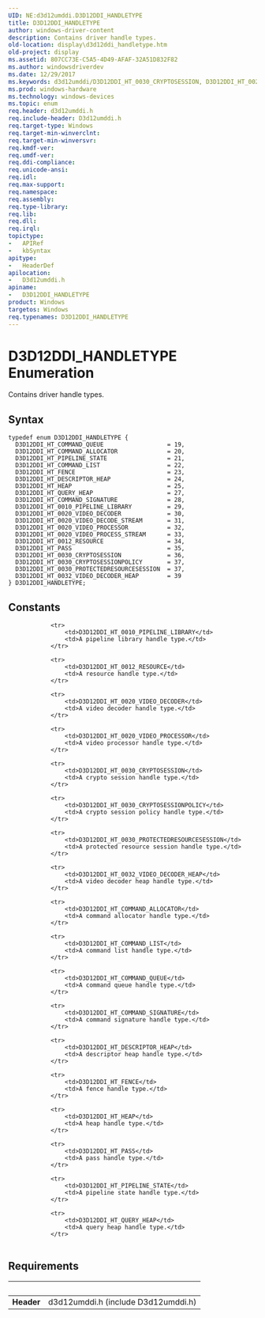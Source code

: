 ```yaml
---
UID: NE:d3d12umddi.D3D12DDI_HANDLETYPE
title: D3D12DDI_HANDLETYPE
author: windows-driver-content
description: Contains driver handle types.
old-location: display\d3d12ddi_handletype.htm
old-project: display
ms.assetid: 807CC73E-C5A5-4D49-AFAF-32A51D832F82
ms.author: windowsdriverdev
ms.date: 12/29/2017
ms.keywords: d3d12umddi/D3D12DDI_HT_0030_CRYPTOSESSION, D3D12DDI_HT_0020_VIDEO_DECODE_STREAM, D3D12DDI_HT_PIPELINE_STATE, d3d12umddi/D3D12DDI_HT_0032_VIDEO_DECODER_HEAP, d3d12umddi/D3D12DDI_HT_COMMAND_LIST, D3D12DDI_HT_COMMAND_ALLOCATOR, D3D12DDI_HT_COMMAND_SIGNATURE, d3d12umddi/D3D12DDI_HT_0020_VIDEO_PROCESSOR, d3d12umddi/D3D12DDI_HT_0030_CRYPTOSESSIONPOLICY, D3D12DDI_HT_0020_VIDEO_DECODER, d3d12umddi/D3D12DDI_HT_PIPELINE_STATE, d3d12umddi/D3D12DDI_HT_FENCE, D3D12DDI_HT_0032_VIDEO_DECODER_HEAP, d3d12umddi/D3D12DDI_HT_COMMAND_SIGNATURE, D3D12DDI_HT_PASS, D3D12DDI_HT_0020_VIDEO_PROCESS_STREAM, D3D12DDI_HT_0020_VIDEO_PROCESSOR, d3d12umddi/D3D12DDI_HT_DESCRIPTOR_HEAP, d3d12umddi/D3D12DDI_HANDLETYPE, d3d12umddi/D3D12DDI_HT_COMMAND_QUEUE, D3D12DDI_HT_COMMAND_QUEUE, d3d12umddi/D3D12DDI_HT_HEAP, D3D12DDI_HT_QUERY_HEAP, d3d12umddi/D3D12DDI_HT_PASS, d3d12umddi/D3D12DDI_HT_0010_PIPELINE_LIBRARY, D3D12DDI_HT_DESCRIPTOR_HEAP, D3D12DDI_HANDLETYPE, D3D12DDI_HT_0010_PIPELINE_LIBRARY, d3d12umddi/D3D12DDI_HT_0012_RESOURCE, D3D12DDI_HT_COMMAND_LIST, D3D12DDI_HT_0030_CRYPTOSESSION, D3D12DDI_HT_0030_PROTECTEDRESOURCESESSION, d3d12umddi/D3D12DDI_HT_0020_VIDEO_DECODE_STREAM, d3d12umddi/D3D12DDI_HT_COMMAND_ALLOCATOR, display.d3d12ddi_handletype, D3D12DDI_HT_0030_CRYPTOSESSIONPOLICY, d3d12umddi/D3D12DDI_HT_0020_VIDEO_PROCESS_STREAM, d3d12umddi/D3D12DDI_HT_0030_PROTECTEDRESOURCESESSION, D3D12DDI_HANDLETYPE enumeration [Display Devices], D3D12DDI_HT_HEAP, d3d12umddi/D3D12DDI_HT_QUERY_HEAP, d3d12umddi/D3D12DDI_HT_0020_VIDEO_DECODER, D3D12DDI_HT_FENCE, D3D12DDI_HT_0012_RESOURCE
ms.prod: windows-hardware
ms.technology: windows-devices
ms.topic: enum
req.header: d3d12umddi.h
req.include-header: D3d12umddi.h
req.target-type: Windows
req.target-min-winverclnt: 
req.target-min-winversvr: 
req.kmdf-ver: 
req.umdf-ver: 
req.ddi-compliance: 
req.unicode-ansi: 
req.idl: 
req.max-support: 
req.namespace: 
req.assembly: 
req.type-library: 
req.lib: 
req.dll: 
req.irql: 
topictype:
-	APIRef
-	kbSyntax
apitype:
-	HeaderDef
apilocation:
-	D3d12umddi.h
apiname:
-	D3D12DDI_HANDLETYPE
product: Windows
targetos: Windows
req.typenames: D3D12DDI_HANDLETYPE
---
```


# D3D12DDI_HANDLETYPE Enumeration
Contains driver handle types.

## Syntax
````
typedef enum D3D12DDI_HANDLETYPE { 
  D3D12DDI_HT_COMMAND_QUEUE                  = 19,
  D3D12DDI_HT_COMMAND_ALLOCATOR              = 20,
  D3D12DDI_HT_PIPELINE_STATE                 = 21,
  D3D12DDI_HT_COMMAND_LIST                   = 22,
  D3D12DDI_HT_FENCE                          = 23,
  D3D12DDI_HT_DESCRIPTOR_HEAP                = 24,
  D3D12DDI_HT_HEAP                           = 25,
  D3D12DDI_HT_QUERY_HEAP                     = 27,
  D3D12DDI_HT_COMMAND_SIGNATURE              = 28,
  D3D12DDI_HT_0010_PIPELINE_LIBRARY          = 29,
  D3D12DDI_HT_0020_VIDEO_DECODER             = 30,
  D3D12DDI_HT_0020_VIDEO_DECODE_STREAM       = 31,
  D3D12DDI_HT_0020_VIDEO_PROCESSOR           = 32,
  D3D12DDI_HT_0020_VIDEO_PROCESS_STREAM      = 33,
  D3D12DDI_HT_0012_RESOURCE                  = 34,
  D3D12DDI_HT_PASS                           = 35,
  D3D12DDI_HT_0030_CRYPTOSESSION             = 36,
  D3D12DDI_HT_0030_CRYPTOSESSIONPOLICY       = 37,
  D3D12DDI_HT_0030_PROTECTEDRESOURCESESSION  = 37,
  D3D12DDI_HT_0032_VIDEO_DECODER_HEAP        = 39
} D3D12DDI_HANDLETYPE;
````

## Constants

<table>
            
                <tr>
                    <td>D3D12DDI_HT_0010_PIPELINE_LIBRARY</td>
                    <td>A pipeline library handle type.</td>
                </tr>
            
                <tr>
                    <td>D3D12DDI_HT_0012_RESOURCE</td>
                    <td>A resource handle type.</td>
                </tr>
            
                <tr>
                    <td>D3D12DDI_HT_0020_VIDEO_DECODER</td>
                    <td>A video decoder handle type.</td>
                </tr>
            
                <tr>
                    <td>D3D12DDI_HT_0020_VIDEO_PROCESSOR</td>
                    <td>A video processor handle type.</td>
                </tr>
            
                <tr>
                    <td>D3D12DDI_HT_0030_CRYPTOSESSION</td>
                    <td>A crypto session handle type.</td>
                </tr>
            
                <tr>
                    <td>D3D12DDI_HT_0030_CRYPTOSESSIONPOLICY</td>
                    <td>A crypto session policy handle type.</td>
                </tr>
            
                <tr>
                    <td>D3D12DDI_HT_0030_PROTECTEDRESOURCESESSION</td>
                    <td>A protected resource session handle type.</td>
                </tr>
            
                <tr>
                    <td>D3D12DDI_HT_0032_VIDEO_DECODER_HEAP</td>
                    <td>A video decoder heap handle type.</td>
                </tr>
            
                <tr>
                    <td>D3D12DDI_HT_COMMAND_ALLOCATOR</td>
                    <td>A command allocator handle type.</td>
                </tr>
            
                <tr>
                    <td>D3D12DDI_HT_COMMAND_LIST</td>
                    <td>A command list handle type.</td>
                </tr>
            
                <tr>
                    <td>D3D12DDI_HT_COMMAND_QUEUE</td>
                    <td>A command queue handle type.</td>
                </tr>
            
                <tr>
                    <td>D3D12DDI_HT_COMMAND_SIGNATURE</td>
                    <td>A command signature handle type.</td>
                </tr>
            
                <tr>
                    <td>D3D12DDI_HT_DESCRIPTOR_HEAP</td>
                    <td>A descriptor heap handle type.</td>
                </tr>
            
                <tr>
                    <td>D3D12DDI_HT_FENCE</td>
                    <td>A fence handle type.</td>
                </tr>
            
                <tr>
                    <td>D3D12DDI_HT_HEAP</td>
                    <td>A heap handle type.</td>
                </tr>
            
                <tr>
                    <td>D3D12DDI_HT_PASS</td>
                    <td>A pass handle type.</td>
                </tr>
            
                <tr>
                    <td>D3D12DDI_HT_PIPELINE_STATE</td>
                    <td>A pipeline state handle type.</td>
                </tr>
            
                <tr>
                    <td>D3D12DDI_HT_QUERY_HEAP</td>
                    <td>A query heap handle type.</td>
                </tr>
</table>


## Requirements
| &nbsp; | &nbsp; |
| ---- |:---- |
| **Header** | d3d12umddi.h (include D3d12umddi.h) |